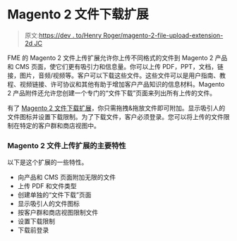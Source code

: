 # Magento 2 文件下载扩展

> 原文:[https://dev . to/Henry Roger/magento-2-file-upload-extension-2d JC](https://dev.to/henryroger/magento-2-file-upload-extension-2djc)

FME 的 Magento 2 文件上传扩展允许你上传不同格式的文件到 Magento 2 产品和 CMS 页面，使它们更有吸引力和信息量。你可以上传 PDF，PPT，文档，链接，图片，音频/视频等。客户可以下载这些文件。这些文件可以是用户指南、教程、视频链接、许可协议和其他有助于增加客户产品知识的信息材料。Magento 2 产品附件还允许您创建一个专门的“文件下载”页面来列出所有上传的文件。

有了 [Magento 2 文件下载扩展](https://www.fmeextensions.com/product-attachments-file-uploads-magento-2.html)，你只需拖拽&拖放文件即可附加。显示吸引人的文件图标并设置下载限制。为了下载文件，客户必须登录。您可以将上传的文件限制在特定的客户群和商店视图中。

### Magento 2 文件上传扩展的主要特性

以下是这个扩展的一些特性。

*   向产品和 CMS 页面附加无限的文件
*   上传 PDF 和文件类型
*   创建单独的“文件下载”页面
*   显示吸引人的文件图标
*   按客户群和商店视图限制文件
*   设置下载限制
*   下载前登录